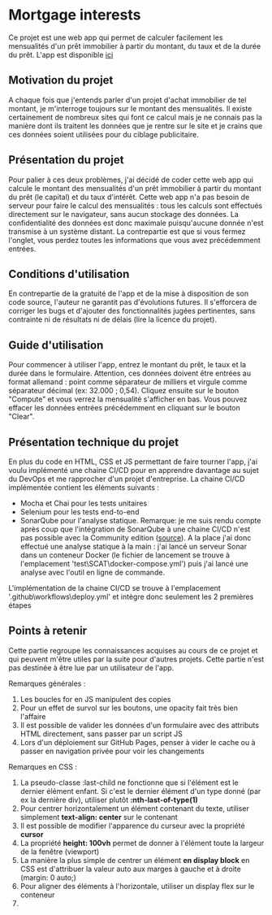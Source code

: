 # Mortgage interests

Ce projet est une web app qui permet de calculer facilement les mensualités d'un prêt immobilier à partir du montant, du taux et de la durée du prêt. L'app est disponible <a href="https://anthirion.github.io/mortgageInterests/">ici</a>

## Motivation du projet

A chaque fois que j'entends parler d'un projet d'achat immobilier de tel montant, je m'interroge toujours sur le montant des mensualités. Il existe certainement de nombreux sites qui font ce calcul mais je ne connais pas la manière dont ils traitent les données que je rentre sur le site et je crains que ces données soient utilisées pour du ciblage publicitaire.

## Présentation du projet

Pour palier à ces deux problèmes, j'ai décidé de coder cette web app qui calcule le montant des mensualités d'un prêt immobilier à partir du montant du prêt (le capital) et du taux d'intérêt. Cette web app n'a pas besoin de serveur pour faire le calcul des mensualités : tous les calculs sont effectués directement sur le navigateur, sans aucun stockage des données. La confidentialité des données est donc maximale puisqu'aucune donnée n'est transmise à un système distant. La contrepartie est que si vous fermez l'onglet, vous perdez toutes les informations que vous avez précédemment entrées.

## Conditions d'utilisation

En contrepartie de la gratuité de l'app et de la mise à disposition de son code source, l'auteur ne garantit pas d'évolutions futures. Il s'efforcera de corriger les bugs et d'ajouter des fonctionnalités jugées pertinentes, sans contrainte ni de résultats ni de délais (lire la licence du projet).

## Guide d'utilisation

Pour commencer à utiliser l'app, entrez le montant du prêt, le taux et la durée dans le formulaire. Attention, ces données doivent être entrées au format allemand : point comme séparateur de milliers et virgule comme séparateur décimal (ex: 32.000 ; 0,54). Cliquez ensuite sur le bouton "Compute" et vous verrez la mensualité s'afficher en bas. Vous pouvez effacer les données entrées précédemment en cliquant sur le bouton "Clear".

## Présentation technique du projet

En plus du code en HTML, CSS et JS permettant de faire tourner l'app, j'ai voulu implémenté une chaine CI/CD pour en apprendre davantage au sujet du DevOps et me rapprocher d'un projet d'entreprise. La chaine CI/CD implémentée contient les éléments suivants :

<ul>
    <li>Mocha et Chai pour les tests unitaires</li>
    <li>Selenium pour les tests end-to-end</li>
    <li>SonarQube pour l'analyse statique. Remarque: je me suis rendu compte après coup que l'intégration de SonarQube à une chaine CI/CD n'est pas possible avec la Community edition (<a href="https://docs.sonarsource.com/sonarqube/latest/devops-platform-integration/github-integration/introduction/">source</a>). A la place j'ai donc effectué une analyse statique à la main : j'ai lancé un serveur Sonar dans un conteneur Docker (le fichier de lancement se trouve à l'emplacement 'test\SCAT\docker-compose.yml') puis j'ai lancé une analyse avec l'outil en ligne de commande.</li>
</ul>
L'implémentation de la chaine CI/CD se trouve à l'emplacement '.github\workflows\deploy.yml' et intègre donc seulement les 2 premières étapes

## Points à retenir

Cette partie regroupe les connaissances acquises au cours de ce projet et qui peuvent m'être utiles par la suite pour d'autres projets. Cette partie n'est pas destinée à être lue par un utilisateur de l'app.

Remarques générales :

<ol>
    <li>Les boucles for en JS manipulent des copies</li>
    <li>Pour un effet de survol sur les boutons, une opacity fait très bien l'affaire</li>
    <li>Il est possible de valider les données d'un formulaire avec des attributs HTML directement, sans passer par un script JS</li>
    <li>Lors d'un déploiement sur GitHub Pages, penser à vider le cache ou à passer en navigation privée pour voir les changements</li>
</ol>

Remarques en CSS :

<ol>
    <li>La pseudo-classe :last-child ne fonctionne que si l'élément est le dernier élément enfant. Si c'est le dernier élément d'un type donné (par ex la dernière div), utiliser plutôt <strong>:nth-last-of-type(1)</strong></li>
    <li>Pour centrer horizontalement un élément contenant du texte, utiliser simplement <strong>text-align: center</strong> sur le contenant</li>
    <li>Il est possible de modifier l'apparence du curseur avec la propriété <strong>cursor</strong></li>
    <li>La propriété <strong>height: 100vh</strong> permet de donner à l'élément toute la largeur de la fenêtre (viewport)</li>
    <li>La manière la plus simple de centrer un élément <strong>en display block</strong> en CSS est d'attribuer la valeur auto aux marges à gauche et à droite (margin: 0 auto;)</li>
    <li>Pour aligner des éléments à l'horizontale, utiliser un display flex sur le conteneur</li>
    <li></li>
</ol>
